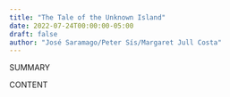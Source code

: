 ```yaml
---
title: "The Tale of the Unknown Island"
date: 2022-07-24T00:00:00-05:00
draft: false
author: "José Saramago/Peter Sís/Margaret Jull Costa"
---
```


SUMMARY

<!--more-->

CONTENT